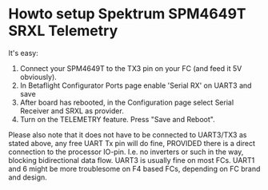 # Howto setup Spektrum SPM4649T SRXL Telemetry

It's easy:

1. Connect your SPM4649T to the TX3 pin on your FC (and feed it 5V obviously).
2. In Betaflight Configurator Ports page enable 'Serial RX' on UART3 and save
3. After board has rebooted, in the Configuration page select Serial Receiver and SRXL as provider.
4. Turn on the TELEMETRY feature. Press "Save and Reboot".

Please also note that it does not have to be connected to UART3/TX3 as stated above, any free UART Tx pin will do fine, PROVIDED there is a direct connection to the processor IO-pin. I.e. no inverters or such in the way, blocking bidirectional data flow. UART3 is usually fine on most FCs. UART1 and 6 might be more troublesome on F4 based FCs, depending on FC brand and design. 
